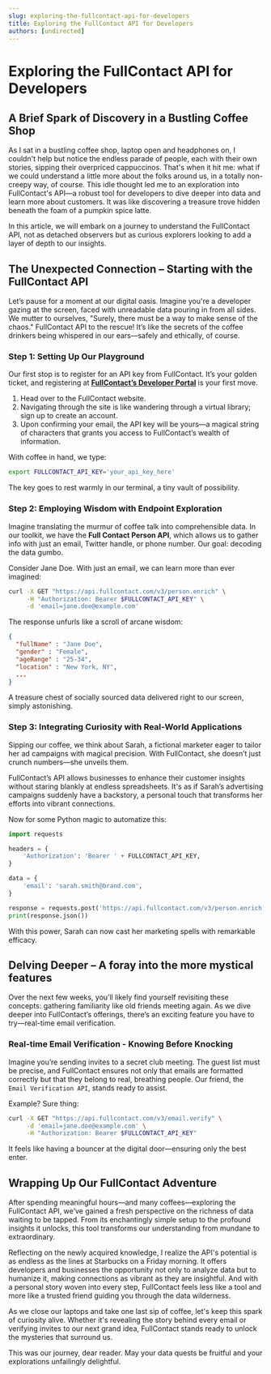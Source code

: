 ```yaml
---
slug: exploring-the-fullcontact-api-for-developers
title: Exploring the FullContact API for Developers
authors: [undirected]
---
```



# Exploring the FullContact API for Developers

## A Brief Spark of Discovery in a Bustling Coffee Shop

As I sat in a bustling coffee shop, laptop open and headphones on, I couldn't help but notice the endless parade of people, each with their own stories, sipping their overpriced cappuccinos. That's when it hit me: what if we could understand a little more about the folks around us, in a totally non-creepy way, of course. This idle thought led me to an exploration into FullContact's API—a robust tool for developers to dive deeper into data and learn more about customers. It was like discovering a treasure trove hidden beneath the foam of a pumpkin spice latte.

In this article, we will embark on a journey to understand the FullContact API, not as detached observers but as curious explorers looking to add a layer of depth to our insights. 

## The Unexpected Connection – Starting with the FullContact API

Let’s pause for a moment at our digital oasis. Imagine you're a developer gazing at the screen, faced with unreadable data pouring in from all sides. We mutter to ourselves, "Surely, there must be a way to make sense of the chaos." FullContact API to the rescue! It’s like the secrets of the coffee drinkers being whispered in our ears—safely and ethically, of course.

### Step 1: Setting Up Our Playground

Our first stop is to register for an API key from FullContact. It’s your golden ticket, and registering at **[FullContact’s Developer Portal](https://www.fullcontact.com/developer/)** is your first move. 

1. Head over to the FullContact website.
2. Navigating through the site is like wandering through a virtual library; sign up to create an account.
3. Upon confirming your email, the API key will be yours—a magical string of characters that grants you access to FullContact’s wealth of information.

With coffee in hand, we type:

```bash
export FULLCONTACT_API_KEY='your_api_key_here'
```
The key goes to rest warmly in our terminal, a tiny vault of possibility.

### Step 2: Employing Wisdom with Endpoint Exploration

Imagine translating the murmur of coffee talk into comprehensible data. In our toolkit, we have the **Full Contact Person API**, which allows us to gather info with just an email, Twitter handle, or phone number. Our goal: decoding the data gumbo.

Consider Jane Doe. With just an email, we can learn more than ever imagined:

```bash
curl -X GET "https://api.fullcontact.com/v3/person.enrich" \
     -H "Authorization: Bearer $FULLCONTACT_API_KEY" \
     -d 'email=jane.doe@example.com'
```

The response unfurls like a scroll of arcane wisdom:

```json
{
  "fullName" : "Jane Doe",
  "gender" : "Female",
  "ageRange" : "25-34",
  "location" : "New York, NY",
  ...
}
```

A treasure chest of socially sourced data delivered right to our screen, simply astonishing.

### Step 3: Integrating Curiosity with Real-World Applications

Sipping our coffee, we think about Sarah, a fictional marketer eager to tailor her ad campaigns with magical precision. With FullContact, she doesn’t just crunch numbers—she unveils them.

FullContact’s API allows businesses to enhance their customer insights without staring blankly at endless spreadsheets. It's as if Sarah’s advertising campaigns suddenly have a backstory, a personal touch that transforms her efforts into vibrant connections.

Now for some Python magic to automatize this:

```python
import requests

headers = {
    'Authorization': 'Bearer ' + FULLCONTACT_API_KEY,
}

data = {
    'email': 'sarah.smith@brand.com',
}

response = requests.post('https://api.fullcontact.com/v3/person.enrich', headers=headers, json=data)
print(response.json())
```

With this power, Sarah can now cast her marketing spells with remarkable efficacy.

## Delving Deeper – A foray into the more mystical features

Over the next few weeks, you’ll likely find yourself revisiting these concepts: gathering familiarity like old friends meeting again. As we dive deeper into FullContact’s offerings, there’s an exciting feature you have to try—real-time email verification.

### Real-time Email Verification - Knowing Before Knocking

Imagine you’re sending invites to a secret club meeting. The guest list must be precise, and FullContact ensures not only that emails are formatted correctly but that they belong to real, breathing people. Our friend, the `Email Verification API`, stands ready to assist.

Example? Sure thing:

```bash
curl -X GET "https://api.fullcontact.com/v3/email.verify" \
     -d 'email=jane.doe@example.com' \
     -H "Authorization: Bearer $FULLCONTACT_API_KEY"
```

It feels like having a bouncer at the digital door—ensuring only the best enter.

## Wrapping Up Our FullContact Adventure

After spending meaningful hours—and many coffees—exploring the FullContact API, we’ve gained a fresh perspective on the richness of data waiting to be tapped. From its enchantingly simple setup to the profound insights it unlocks, this tool transforms our understanding from mundane to extraordinary.

Reflecting on the newly acquired knowledge, I realize the API's potential is as endless as the lines at Starbucks on a Friday morning. It offers developers and businesses the opportunity not only to analyze data but to humanize it, making connections as vibrant as they are insightful. And with a personal story woven into every step, FullContact feels less like a tool and more like a trusted friend guiding you through the data wilderness.

As we close our laptops and take one last sip of coffee, let's keep this spark of curiosity alive. Whether it's revealing the story behind every email or verifying invites to our next grand idea, FullContact stands ready to unlock the mysteries that surround us.

This was our journey, dear reader. May your data quests be fruitful and your explorations unfailingly delightful.